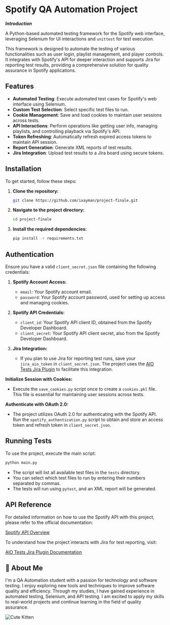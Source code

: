 # Spotify QA Automation Project

***Introduction***

A Python-based automated testing framework for the Spotify web interface, leveraging Selenium for UI interactions and `unittest` for test execution.

This framework is designed to automate the testing of various functionalities such as user login, playlist management, and player controls. It integrates with Spotify's API for deeper interaction and supports Jira for reporting test results, providing a comprehensive solution for quality assurance in Spotify applications.
## Features

- **Automated Testing**: Execute automated test cases for Spotify's web interface using Selenium.
- **Custom Test Selection**: Select specific test files to run.
- **Cookie Management**: Save and load cookies to maintain user sessions across tests.
- **API Interactions**: Perform operations like getting user info, managing playlists, and controlling playback via Spotify's API.
- **Token Refreshing**: Automatically refresh expired access tokens to maintain API session.
- **Report Generation**: Generate XML reports of test results.
- **Jira Integration**: Upload test results to a Jira board using secure tokens.
## Installation

To get started, follow these steps:

1. **Clone the repository:**
   ```bash
   git clone https://github.com/ixayman/project-finale.git
   ```

2. **Navigate to the project directory:**
   ```bash
   cd project-finale
   ```

3. **Install the required dependencies:**
   ```bash
   pip install -r requirements.txt
   ```







## Authentication

Ensure you have a valid `client_secret.json` file containing the following credentials:

1. **Spotify Account Access:**
   - `email`: Your Spotify account email.
   - `password`: Your Spotify account password, used for setting up access and managing cookies.

2. **Spotify API Credentials:**
   - `client_id`: Your Spotify API client ID, obtained from the Spotify Developer Dashboard.
   - `client_secret`: Your Spotify API client secret, also from the Spotify Developer Dashboard.

3. **Jira Integration:**
   - If you plan to use Jira for reporting test runs, save your `jira_aio_token` in `client_secret.json`. The project uses the [AIO Tests Jira Plugin](https://www.aiotests.com/) to facilitate this integration.

**Initialize Session with Cookies:**

- Execute the `save_cookies.py` script once to create a `cookies.pkl` file. This file is essential for maintaining user sessions across tests.

**Authenticate with OAuth 2.0:**

- The project utilizes OAuth 2.0 for authenticating with the Spotify API. Run the `spotify_authentication.py` script to obtain and store an access token and refresh token in `client_secret.json`.
## Running Tests

To use the project, execute the main script:

```bash
python main.py
```

- The script will list all available test files in the `tests` directory.
- You can select which test files to run by entering their numbers separated by commas.
- The tests will run using `pytest`, and an XML report will be generated.


## API Reference

For detailed information on how to use the Spotify API with this project, please refer to the official documentation:

[Spotify API Overview](https://developer.spotify.com/documentation/web-api/)

To understand how the project interacts with Jira for test reporting, visit:

[AIO Tests Jira Plugin Documentation](https://tcms.aiojiraapps.com/aio-tcms/aiotcms-static/api-docs/)

## 🚀 About Me

I'm a QA Automation student with a passion for technology and software testing. I enjoy exploring new tools and techniques to improve software quality and efficiency. Through my studies, I have gained experience in automated testing, Selenium, and API testing. I am excited to apply my skills to real-world projects and continue learning in the field of quality assurance.

![Cute Kitten](https://img.freepik.com/free-photo/view-adorable-kitten-inside-house_23-2150758128.jpg?t=st=1723246137~exp=1723249737~hmac=d284a22289a69916188ee1f576ca841071fbd76a0dd7deaf418b85daff0ff252&w=2000)

